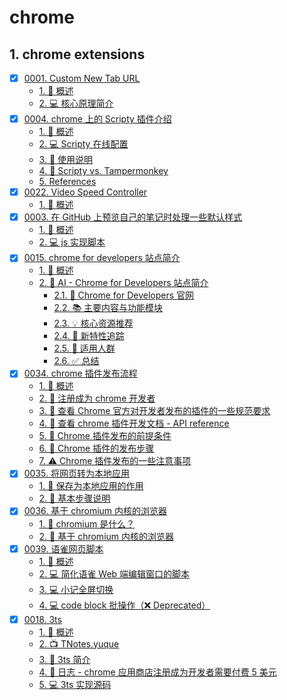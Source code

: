 # chrome


## 1. chrome extensions

- [x] [0001. Custom New Tab URL](https://tdahuyou.github.io/TNotes.chrome/notes/0001.%20Custom%20New%20Tab%20URL/README)
  - [1. 📝 概述](https://tdahuyou.github.io/TNotes.chrome/notes/0001.%20Custom%20New%20Tab%20URL/README#1--概述)
  - [2. 💻 核心原理简介](https://tdahuyou.github.io/TNotes.chrome/notes/0001.%20Custom%20New%20Tab%20URL/README#2--核心原理简介)
- [x] [0004. chrome 上的 Scripty 插件介绍](https://tdahuyou.github.io/TNotes.chrome/notes/0004.%20chrome%20%E4%B8%8A%E7%9A%84%20Scripty%20%E6%8F%92%E4%BB%B6%E4%BB%8B%E7%BB%8D/README)
  - [1. 📝 概述](https://tdahuyou.github.io/TNotes.chrome/notes/0004.%20chrome%20%E4%B8%8A%E7%9A%84%20Scripty%20%E6%8F%92%E4%BB%B6%E4%BB%8B%E7%BB%8D/README#1--概述)
  - [2. 💻 Scripty 在线配置](https://tdahuyou.github.io/TNotes.chrome/notes/0004.%20chrome%20%E4%B8%8A%E7%9A%84%20Scripty%20%E6%8F%92%E4%BB%B6%E4%BB%8B%E7%BB%8D/README#2--scripty-在线配置)
  - [3. 📒 使用说明](https://tdahuyou.github.io/TNotes.chrome/notes/0004.%20chrome%20%E4%B8%8A%E7%9A%84%20Scripty%20%E6%8F%92%E4%BB%B6%E4%BB%8B%E7%BB%8D/README#3--使用说明)
  - [4. 📒 Scripty vs. Tampermonkey](https://tdahuyou.github.io/TNotes.chrome/notes/0004.%20chrome%20%E4%B8%8A%E7%9A%84%20Scripty%20%E6%8F%92%E4%BB%B6%E4%BB%8B%E7%BB%8D/README#4--scripty-vs-tampermonkey)
  - [5. References](https://tdahuyou.github.io/TNotes.chrome/notes/0004.%20chrome%20%E4%B8%8A%E7%9A%84%20Scripty%20%E6%8F%92%E4%BB%B6%E4%BB%8B%E7%BB%8D/README#5-references)
- [x] [0022. Video Speed Controller](https://tdahuyou.github.io/TNotes.chrome/notes/0022.%20Video%20Speed%20Controller/README)
  - [1. 📝 概述](https://tdahuyou.github.io/TNotes.chrome/notes/0022.%20Video%20Speed%20Controller/README#1--概述)
- [x] [0003. 在 GitHub 上预览自己的笔记时处理一些默认样式](https://tdahuyou.github.io/TNotes.chrome/notes/0003.%20%E5%9C%A8%20GitHub%20%E4%B8%8A%E9%A2%84%E8%A7%88%E8%87%AA%E5%B7%B1%E7%9A%84%E7%AC%94%E8%AE%B0%E6%97%B6%E5%A4%84%E7%90%86%E4%B8%80%E4%BA%9B%E9%BB%98%E8%AE%A4%E6%A0%B7%E5%BC%8F/README)
  - [1. 📝 概述](https://tdahuyou.github.io/TNotes.chrome/notes/0003.%20%E5%9C%A8%20GitHub%20%E4%B8%8A%E9%A2%84%E8%A7%88%E8%87%AA%E5%B7%B1%E7%9A%84%E7%AC%94%E8%AE%B0%E6%97%B6%E5%A4%84%E7%90%86%E4%B8%80%E4%BA%9B%E9%BB%98%E8%AE%A4%E6%A0%B7%E5%BC%8F/README#1--概述)
  - [2. 💻 js 实现脚本](https://tdahuyou.github.io/TNotes.chrome/notes/0003.%20%E5%9C%A8%20GitHub%20%E4%B8%8A%E9%A2%84%E8%A7%88%E8%87%AA%E5%B7%B1%E7%9A%84%E7%AC%94%E8%AE%B0%E6%97%B6%E5%A4%84%E7%90%86%E4%B8%80%E4%BA%9B%E9%BB%98%E8%AE%A4%E6%A0%B7%E5%BC%8F/README#2--js-实现脚本)
- [x] [0015. chrome for developers 站点简介](https://tdahuyou.github.io/TNotes.chrome/notes/0015.%20chrome%20for%20developers%20%E7%AB%99%E7%82%B9%E7%AE%80%E4%BB%8B/README)
  - [1. 📝 概述](https://tdahuyou.github.io/TNotes.chrome/notes/0015.%20chrome%20for%20developers%20%E7%AB%99%E7%82%B9%E7%AE%80%E4%BB%8B/README#1--概述)
  - [2. 🤖 AI - Chrome for Developers 站点简介](https://tdahuyou.github.io/TNotes.chrome/notes/0015.%20chrome%20for%20developers%20%E7%AB%99%E7%82%B9%E7%AE%80%E4%BB%8B/README#2--ai---chrome-for-developers-站点简介)
    - [2.1. 🔗 Chrome for Developers 官网](https://tdahuyou.github.io/TNotes.chrome/notes/0015.%20chrome%20for%20developers%20%E7%AB%99%E7%82%B9%E7%AE%80%E4%BB%8B/README#21--chrome-for-developers-官网)
    - [2.2. 📚 主要内容与功能模块](https://tdahuyou.github.io/TNotes.chrome/notes/0015.%20chrome%20for%20developers%20%E7%AB%99%E7%82%B9%E7%AE%80%E4%BB%8B/README#22--主要内容与功能模块)
    - [2.3. 💡 核心资源推荐](https://tdahuyou.github.io/TNotes.chrome/notes/0015.%20chrome%20for%20developers%20%E7%AB%99%E7%82%B9%E7%AE%80%E4%BB%8B/README#23--核心资源推荐)
    - [2.4. 🧪 新特性追踪](https://tdahuyou.github.io/TNotes.chrome/notes/0015.%20chrome%20for%20developers%20%E7%AB%99%E7%82%B9%E7%AE%80%E4%BB%8B/README#24--新特性追踪)
    - [2.5. 📢 适用人群](https://tdahuyou.github.io/TNotes.chrome/notes/0015.%20chrome%20for%20developers%20%E7%AB%99%E7%82%B9%E7%AE%80%E4%BB%8B/README#25--适用人群)
    - [2.6. ✅ 总结](https://tdahuyou.github.io/TNotes.chrome/notes/0015.%20chrome%20for%20developers%20%E7%AB%99%E7%82%B9%E7%AE%80%E4%BB%8B/README#26--总结)
- [x] [0034. chrome 插件发布流程](https://tdahuyou.github.io/TNotes.chrome/notes/0034.%20chrome%20%E6%8F%92%E4%BB%B6%E5%8F%91%E5%B8%83%E6%B5%81%E7%A8%8B/README)
  - [1. 📝 概述](https://tdahuyou.github.io/TNotes.chrome/notes/0034.%20chrome%20%E6%8F%92%E4%BB%B6%E5%8F%91%E5%B8%83%E6%B5%81%E7%A8%8B/README#1--概述)
  - [2. 🔗 注册成为 chrome 开发者](https://tdahuyou.github.io/TNotes.chrome/notes/0034.%20chrome%20%E6%8F%92%E4%BB%B6%E5%8F%91%E5%B8%83%E6%B5%81%E7%A8%8B/README#2--注册成为-chrome-开发者)
  - [3. 🔗 查看 Chrome 官方对开发者发布的插件的一些规范要求](https://tdahuyou.github.io/TNotes.chrome/notes/0034.%20chrome%20%E6%8F%92%E4%BB%B6%E5%8F%91%E5%B8%83%E6%B5%81%E7%A8%8B/README#3--查看-chrome-官方对开发者发布的插件的一些规范要求)
  - [4. 🔗 查看 chrome 插件开发文档 - API reference](https://tdahuyou.github.io/TNotes.chrome/notes/0034.%20chrome%20%E6%8F%92%E4%BB%B6%E5%8F%91%E5%B8%83%E6%B5%81%E7%A8%8B/README#4--查看-chrome-插件开发文档---api-reference)
  - [5. 📒 Chrome 插件发布的前提条件](https://tdahuyou.github.io/TNotes.chrome/notes/0034.%20chrome%20%E6%8F%92%E4%BB%B6%E5%8F%91%E5%B8%83%E6%B5%81%E7%A8%8B/README#5--chrome-插件发布的前提条件)
  - [6. 📒 Chrome 插件的发布步骤](https://tdahuyou.github.io/TNotes.chrome/notes/0034.%20chrome%20%E6%8F%92%E4%BB%B6%E5%8F%91%E5%B8%83%E6%B5%81%E7%A8%8B/README#6--chrome-插件的发布步骤)
  - [7. ⚠️ Chrome 插件发布的一些注意事项](https://tdahuyou.github.io/TNotes.chrome/notes/0034.%20chrome%20%E6%8F%92%E4%BB%B6%E5%8F%91%E5%B8%83%E6%B5%81%E7%A8%8B/README#7-️-chrome-插件发布的一些注意事项)
- [x] [0035. 将网页转为本地应用](https://tdahuyou.github.io/TNotes.chrome/notes/0035.%20%E5%B0%86%E7%BD%91%E9%A1%B5%E8%BD%AC%E4%B8%BA%E6%9C%AC%E5%9C%B0%E5%BA%94%E7%94%A8/README)
  - [1. 📒 保存为本地应用的作用](https://tdahuyou.github.io/TNotes.chrome/notes/0035.%20%E5%B0%86%E7%BD%91%E9%A1%B5%E8%BD%AC%E4%B8%BA%E6%9C%AC%E5%9C%B0%E5%BA%94%E7%94%A8/README#1--保存为本地应用的作用)
  - [2. 📒 基本步骤说明](https://tdahuyou.github.io/TNotes.chrome/notes/0035.%20%E5%B0%86%E7%BD%91%E9%A1%B5%E8%BD%AC%E4%B8%BA%E6%9C%AC%E5%9C%B0%E5%BA%94%E7%94%A8/README#2--基本步骤说明)
- [x] [0036. 基于 chromium 内核的浏览器](https://tdahuyou.github.io/TNotes.chrome/notes/0036.%20%E5%9F%BA%E4%BA%8E%20chromium%20%E5%86%85%E6%A0%B8%E7%9A%84%E6%B5%8F%E8%A7%88%E5%99%A8/README)
  - [1. 🤔 chromium 是什么？](https://tdahuyou.github.io/TNotes.chrome/notes/0036.%20%E5%9F%BA%E4%BA%8E%20chromium%20%E5%86%85%E6%A0%B8%E7%9A%84%E6%B5%8F%E8%A7%88%E5%99%A8/README#1--chromium-是什么)
  - [2. 📒 基于 chromium 内核的浏览器](https://tdahuyou.github.io/TNotes.chrome/notes/0036.%20%E5%9F%BA%E4%BA%8E%20chromium%20%E5%86%85%E6%A0%B8%E7%9A%84%E6%B5%8F%E8%A7%88%E5%99%A8/README#2--基于-chromium-内核的浏览器)
- [x] [0039. 语雀网页脚本](https://tdahuyou.github.io/TNotes.chrome/notes/0039.%20%E8%AF%AD%E9%9B%80%E7%BD%91%E9%A1%B5%E8%84%9A%E6%9C%AC/README)
  - [1. 📝 概述](https://tdahuyou.github.io/TNotes.chrome/notes/0039.%20%E8%AF%AD%E9%9B%80%E7%BD%91%E9%A1%B5%E8%84%9A%E6%9C%AC/README#1--概述)
  - [2. 💻 简化语雀 Web 端编辑窗口的脚本](https://tdahuyou.github.io/TNotes.chrome/notes/0039.%20%E8%AF%AD%E9%9B%80%E7%BD%91%E9%A1%B5%E8%84%9A%E6%9C%AC/README#2--简化语雀-web-端编辑窗口的脚本)
  - [3. 💻 小记全屏切换](https://tdahuyou.github.io/TNotes.chrome/notes/0039.%20%E8%AF%AD%E9%9B%80%E7%BD%91%E9%A1%B5%E8%84%9A%E6%9C%AC/README#3--小记全屏切换)
  - [4. 💻 code block 批操作（❌ Deprecated）](https://tdahuyou.github.io/TNotes.chrome/notes/0039.%20%E8%AF%AD%E9%9B%80%E7%BD%91%E9%A1%B5%E8%84%9A%E6%9C%AC/README#4--code-block-批操作-deprecated)
- [x] [0018. 3ts](https://tdahuyou.github.io/TNotes.chrome/notes/0018.%203ts/README)
  - [1. 📝 概述](https://tdahuyou.github.io/TNotes.chrome/notes/0018.%203ts/README#1--概述)
  - [2. 📺 TNotes.yuque](https://tdahuyou.github.io/TNotes.chrome/notes/0018.%203ts/README#2--tnotesyuque)
  - [3. 📒 3ts 简介](https://tdahuyou.github.io/TNotes.chrome/notes/0018.%203ts/README#3--3ts-简介)
  - [4. 📝 日志 - chrome 应用商店注册成为开发者需要付费 5 美元](https://tdahuyou.github.io/TNotes.chrome/notes/0018.%203ts/README#4--日志---chrome-应用商店注册成为开发者需要付费-5-美元)
  - [5. 💻 3ts 实现源码](https://tdahuyou.github.io/TNotes.chrome/notes/0018.%203ts/README#5--3ts-实现源码)
